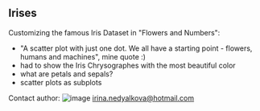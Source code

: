 ## Irises
Customizing the famous Iris Dataset in "Flowers and Numbers":
- "A scatter plot with just one dot. We all have a starting point - flowers, humans and machines", mine quote :)
- had to show the Iris Chrysographes with the most beautiful color
- what are petals and sepals?
- scatter plots as subplots

Contact author: ![image](https://github.com/user-attachments/assets/c89db1db-a5a0-4b48-9065-dcc94fcc9303)
 irina.nedyalkova@hotmail.com
